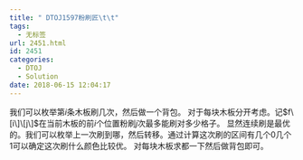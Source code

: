 ```yaml
---
title: " DTOJ1597粉刷匠\t\t"
tags:
  - 无标签
url: 2451.html
id: 2451
categories:
  - DTOJ
  - Solution
date: 2018-06-15 12:04:17
---
```


我们可以枚举第$i$条木板刷几次，然后做一个背包。 对于每块木板分开考虑。记$f\[i\]\[j\]$在当前木板的前$i$个位置粉刷$j$次最多能刷对多少格子。 显然连续刷是最优的。我们可以枚举上一次刷到哪，然后转移。通过计算这次刷的区间有几个$0$几个$1$可以确定这次刷什么颜色比较优。 对每块木板求都一下然后做背包即可。